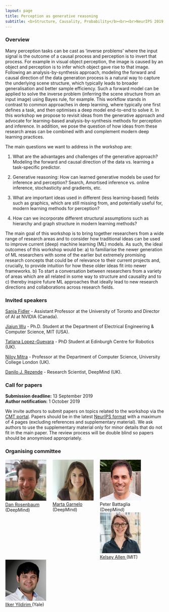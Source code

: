 ```yaml
---
layout: page
title: Perception as generative reasoning
subtitle: <b>Structure, Causality, Probability</b><br><br>NeurIPS 2019 workshop
---
```


### Overview
Many perception tasks can be cast as ‘inverse problems’ where the input signal is  the outcome of a causal process and 
perception is to invert that process. For example in visual object perception, the image is caused by an object and 
perception is to infer which object gave rise to that image. Following an analysis-by-synthesis approach, modeling the 
forward and causal direction of the data generation process is a natural way to capture the underlying scene structure, 
which typically leads to broader generalisation and better sample efficiency. Such a forward model can be applied to solve 
the inverse problem (inferring the scene structure from an input image) using Bayes rule, for example. This workflow stands
in contrast to common approaches in deep learning, where typically one first defines a task, and then optimises a deep 
model end-to-end to solve it. In this workshop we propose to revisit ideas from the generative approach and advocate for 
learning-based analysis-by-synthesis methods for perception and inference. In addition, we pose the question of how ideas
from these research areas can be combined with and complement modern deep learning practices.


The main questions we want to address in the workshop are:

1. What are the advantages and challenges of the generative approach? 
Modeling the forward and causal direction of the data vs. learning a task-specific predictor.

1. Generative reasoning: How can learned generative models be used for inference and perception? 
Search, Amortised inference vs. online inference, stochasticity and gradients, etc.

1. What are important ideas used in different (less learning-based) fields such as graphics, 
which are still missing from, and potentially useful for, modern learning methods for perception?

1. How can we incorporate different structural assumptions such as hierarchy and graph structure in
modern learning methods?


The main goal of this workshop is to bring together researchers from a wide range of research areas and 
to consider how traditional ideas can be used to improve current (deep) machine learning (ML) models. As such, 
the ideal outcomes of this workshop would be: a) to familiarise the newer generation of ML researchers with some 
of the earlier but extremely promising  research concepts that could be of relevance to their current projects and, 
crucially, to provide intuition for how these older ideas fit into newer frameworks. b) To start a conversation 
between researchers from a variety of areas which are all related in some way to structure and causality and to c) 
thereby inspire future ML approaches that ideally lead to new research directions and collaborations across research fields.


### Invited speakers

<!--[Geoffrey Hinton](http://www.cs.toronto.edu/~hinton/) -  Emeritus Professor at the Computer Science Department, University of Toronto (Canada) as well as VP and Engineering Fellow at Google. 
[Fei-Fei Li](http://vision.stanford.edu/index.html) - Professor at the Computer Science Department at Stanford and Director of the Stanford AI Lab.
-->
[Sanja Fidler](https://www.cs.utoronto.ca/~fidler/) - Assistant Professor at the University of Toronto and Director of AI at NVIDIA (Canada). 

[Jiajun Wu](https://jiajunwu.com/) - Ph.D. Student at the Department of Electrical Engineering & Computer Science, MIT (USA). 

[Tatiana Lopez-Guevara](http://zepolitat.co/) - PhD Student at Edinburgh Centre for Robotics (UK).

[Niloy Mitra](http://www0.cs.ucl.ac.uk/staff/n.mitra/) - Professor at the Department of Computer Science, University College London (UK). 

[Danilo J. Rezende](https://twitter.com/deepspiker) - Research Scientist, DeepMind (UK).

### Call for papers
**Submission deadline:** 13 September 2019  
**Author notification:** 1 October 2019

We invite authors to submit papers on topics related to the workshop via the [CMT portal](https://cmt3.research.microsoft.com/PGRSCP2019).
Papers should be in the latest [NeurIPS format](https://neurips.cc/Conferences/2019/PaperInformation/StyleFiles) with a maximum of 4 pages (excluding references and supplementary material). We ask authors to use the supplementary material only for minor details that do not fit in the main paper. The review process will be double blind so papers should be anonymised appropriately.


### Organising committee


<div style="float: left; width: 150px">
  <img src="https://github.com/pgr-workshop/pgr-workshop.github.io/blob/master/img/danro.png?raw=true" width="130px" href="https://danrsm.github.io/" alt="Dan Rosenbaum">
  <a href="https://danrsm.github.io/">Dan Rosenbaum</a>
  (DeepMind)
</div><div style="float: left; width: 150px">
  <img src="https://github.com/pgr-workshop/pgr-workshop.github.io/blob/master/img/marta2.png?raw=true" width="130px" href="https://www.martagarnelo.com" alt="Marta Garnelo">
  <a href="https://www.martagarnelo.com">Marta Garnelo</a>
  (DeepMind)
</div>
<div style="float: left; width: 150px">
  <img src="https://github.com/pgr-workshop/pgr-workshop.github.io/blob/master/img/Pete_headshot.jpg?raw=true" width="130px" alt="Peter Battaglie">
  Peter Battaglia
  (DeepMind)
</div><div style="float: left; width: 150px">
  <img src="https://github.com/pgr-workshop/pgr-workshop.github.io/blob/master/img/kelsey.png?raw=true" width="130px" href="https://web.mit.edu/krallen/www/" alt="Kelsey Allen">
  <a href="https://web.mit.edu/krallen/www/">Kelsey Allen </a>
  (MIT)
</div>
<div style="float: left; width: 150px">
  <img src="https://github.com/pgr-workshop/pgr-workshop.github.io/blob/master/img/ilker2.png?raw=true" width="130px" href="http://cncl.yale.edu/" alt="Ilker Yildirim">
  <a href="http://cncl.yale.edu/">Ilker Yildirim </a>
  (Yale)
</div>
<!--
| <img src="https://github.com/pgr-workshop/pgr-workshop.github.io/blob/master/img/danro.png?raw=true" width="130" href="https://danrsm.github.io/"> | <img src="https://github.com/pgr-workshop/pgr-workshop.github.io/blob/master/img/marta2.png?raw=true" width="130" href="https://www.martagarnelo.com"> |<img src="https://github.com/pgr-workshop/pgr-workshop.github.io/blob/master/img/peter.png?raw=true" width="130"> | <img src="https://github.com/pgr-workshop/pgr-workshop.github.io/blob/master/img/kelsey.png?raw=true" width="130" href="http://web.mit.edu/krallen/www/"> | <img src="https://github.com/pgr-workshop/pgr-workshop.github.io/blob/master/img/ilker2.png?raw=true" width="130" href="http://cncl.yale.edu/"> |
|:-----:|:-----:|:-----:|:------:|:-----:|
| <a href="https://danrsm.github.io/">Dan Rosenbaum</a> <br>(DeepMind)| <a href="https://www.martagarnelo.com">Marta Garnelo</a> <br>(DeepMind)| Peter Battaglia <br>(DeepMind) | <a href="https://cbmm.mit.edu/about/people/allen"> Kelsey Allen </a> <br>(MIT) | <a href="http://cncl.yale.edu/">Ilker Yildi/emeritus-professors-2/rim </a><br>(Yale)|
-->



